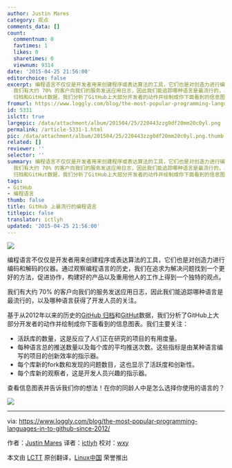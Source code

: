 ```yaml
---
author: Justin Mares
category: 观点
comments_data: []
count:
  commentnum: 0
  favtimes: 1
  likes: 0
  sharetimes: 0
  viewnum: 9314
date: '2015-04-25 21:56:00'
editorchoice: false
excerpt: 编程语言不仅仅是开发者用来创建程序或表达算法的工具，它们也是对创造力进行编码和解码的仪器。通过观察编程语言的历史，我们在追求为解决问题找到一个更好的方法，促进协作，构建好的产品以及重用他人的工作上得到一个独特的观点。
  我们有大约 70% 的客户向我们的服务发送应用日志，因此我们能追踪哪种语言是最流行的，以及哪种语言获得了开发人员的关注。 基于从2012年以来的历史的GitHub
  归档和GitHut数据，我们分析了GitHub上大部分开发者的动作并绘制成你下面看到的信息图表。我们主要关注：  活跃库的数量，这是反应了人们正在研究
fromurl: https://www.loggly.com/blog/the-most-popular-programming-languages-in-to-github-since-2012/
id: 5331
islctt: true
largepic: /data/attachment/album/201504/25/220443zzg0df20mm20c0yl.png
permalink: /article-5331-1.html
pic: /data/attachment/album/201504/25/220443zzg0df20mm20c0yl.png.thumb.jpg
related: []
reviewer: ''
selector: ''
summary: 编程语言不仅仅是开发者用来创建程序或表达算法的工具，它们也是对创造力进行编码和解码的仪器。通过观察编程语言的历史，我们在追求为解决问题找到一个更好的方法，促进协作，构建好的产品以及重用他人的工作上得到一个独特的观点。
  我们有大约 70% 的客户向我们的服务发送应用日志，因此我们能追踪哪种语言是最流行的，以及哪种语言获得了开发人员的关注。 基于从2012年以来的历史的GitHub
  归档和GitHut数据，我们分析了GitHub上大部分开发者的动作并绘制成你下面看到的信息图表。我们主要关注：  活跃库的数量，这是反应了人们正在研究
tags:
- GitHub
- 编程语言
thumb: false
title: GitHub 上最流行的编程语言
titlepic: false
translator: ictlyh
updated: '2015-04-25 21:56:00'
---
```


![](/data/attachment/album/201504/25/220443zzg0df20mm20c0yl.png)


编程语言不仅仅是开发者用来创建程序或表达算法的工具，它们也是对创造力进行编码和解码的仪器。通过观察编程语言的历史，我们在追求为解决问题找到一个更好的方法，促进协作，构建好的产品以及重用他人的工作上得到一个独特的观点。


我们有大约 70% 的客户向我们的服务发送应用日志，因此我们能追踪哪种语言是最流行的，以及哪种语言获得了开发人员的关注。


基于从2012年以来的历史的[GitHub 归档](https://www.githubarchive.org/)和[GitHut](http://githut.info/)数据，我们分析了GitHub上大部分开发者的动作并绘制成你下面看到的信息图表。我们主要关注：


* 活跃库的数量，这是反应了人们正在研究的项目的有用度量。
* 每种语言总的推送数量以及每个库的平均推送次数。这些指标是由某种语言编写的项目的创新效率的指示器。
* 每个库新的fork数和发现的问题数目，这也显示了活跃度和创新性。
* 每个库新的观察者，这是开发人员兴趣的指示器。


查看信息图表并告诉我们你的想法！在你的同龄人中是怎么选择你使用的语言的？


![](/data/attachment/album/201504/25/221128wtwzhqrfqyriw92z.gif) 




---


via: <https://www.loggly.com/blog/the-most-popular-programming-languages-in-to-github-since-2012/>


作者：[Justin Mares](https://www.loggly.com/blog/author/guest/) 译者：[ictlyh](https://github.com/ictlyh) 校对：[wxy](https://github.com/wxy)


本文由 [LCTT](https://github.com/LCTT/TranslateProject) 原创翻译，[Linux中国](http://linux.cn/) 荣誉推出